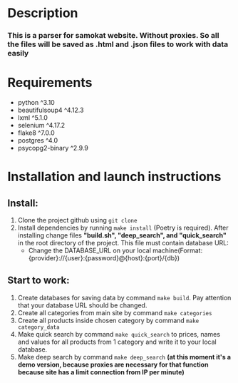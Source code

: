# Description 
### This is a parser for samokat website. Without proxies. So all the files will be saved as .html and .json files to work with data easily

# Requirements
* python ^3.10
* beautifulsoup4 ^4.12.3
* lxml ^5.1.0
* selenium ^4.17.2
* flake8 ^7.0.0
* postgres ^4.0
* psycopg2-binary ^2.9.9

# Installation and launch instructions
## Install:
1) Clone the project github using `git clone`
2) Install dependencies by running `make install` (Poetry is required). After installing change files **"build.sh", "deep_search", and "quick_search"** in the root directory of the project. This file must contain database URL:
   * Change the DATABASE_URL on your local machine(Format: {provider}://{user}:{password}@{host}:{port}/{db})
## Start to work:
1) Create databases for saving data by command `make build`. Pay attention that your database URL should be changed.
2) Create all categories from main site by command `make categories`
3) Create all products inside chosen category by command `make category_data`
4) Make quick search by command `make quick_search` to prices, names and values for all products from 1 category and write it to your local database.
5) Make deep search by command `make deep_search` **(at this moment it's a demo version, because proxies are necessary for that function because site has a limit connection from IP per minute)**
